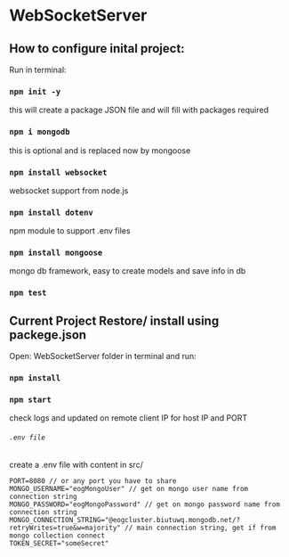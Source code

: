 # WebSocketServer

## How to configure inital project:

Run in terminal:

### `npm init -y`

this will create a package JSON file and will fill with packages required

### `npm i mongodb`

this is optional and is replaced now by mongoose

### `npm install websocket`

websocket support from node.js

### `npm install dotenv`

npm module to support .env files

### `npm install mongoose`

mongo db framework, easy to create models and save info in db

### `npm test`

## Current Project Restore/ install using packege.json

Open: WebSocketServer folder in terminal and run:

### `npm install`

### `npm start`

check logs and updated on remote client IP for host IP and PORT

###### `.env file`

create a .env file with content in src/

```
PORT=8080 // or any port you have to share
MONGO_USERNAME="eogMongoUser" // get on mongo user name from connection string
MONGO_PASSWORD="eogMongoPassword" // get on mongo password name from connection string
MONGO_CONNECTION_STRING="@eogcluster.biutuwq.mongodb.net/?retryWrites=true&w=majority" // main connection string, get if from mongo collection connect
TOKEN_SECRET="someSecret"
```
